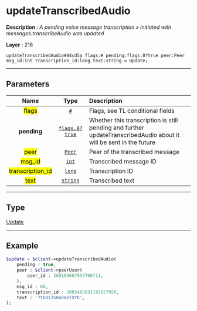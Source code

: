 # updateTranscribedAudio

**Description** : *A pending voice message transcription &raquo; initiated with messages\.transcribeAudio was updated*

**Layer** : 216

```tl
updateTranscribedAudio#84cd5a flags:# pending:flags.0?true peer:Peer msg_id:int transcription_id:long text:string = Update;
```

---

## Parameters

| Name | Type | Description |
| :---: | :---: | :--- |
| <mark>flags</mark> | [`#`](type/#) | Flags, see TL conditional fields |
| **pending** | [`flags.0?true`](type/true) | Whether this transcription is still pending and further updateTranscribedAudio about it will be sent in the future |
| <mark>peer</mark> | [`Peer`](type/Peer) | Peer of the transcribed message |
| <mark>msg_id</mark> | [`int`](type/int) | Transcribed message ID |
| <mark>transcription_id</mark> | [`long`](type/long) | Transcription ID |
| <mark>text</mark> | [`string`](type/string) | Transcribed text |

---

## Type

[Update](type/Update)

---

## Example

```php
$update = $client->updateTranscribedAudio(
	pending : true,
	peer : $client->peerUser(
		user_id : 289189607957706711,
	),
	msg_id : 68,
	transcription_id : 2005485831193157950,
	text : '7tbDI3SHoRmVTXYK',
);
```